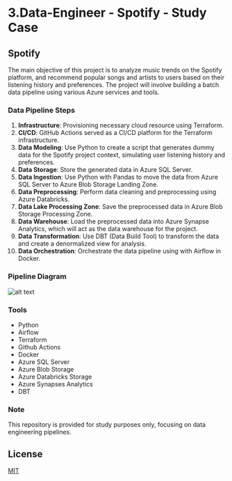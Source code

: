# 3.Data-Engineer - Spotify - Study Case

## Spotify
The main objective of this project is to analyze music trends on the Spotify platform, and recommend popular songs and artists to users based on their listening history and preferences. The project will involve building a batch data pipeline using various Azure services and tools.

### Data Pipeline Steps
1. **Infrastructure**: Provisioning necessary cloud resource using Terraform.
2. **CI/CD**: GitHub Actions served as a CI/CD platform for the Terraform infrastructure.
3. **Data Modeling**: Use Python to create a script that generates dummy data for the Spotify project context, simulating user listening history and preferences.
4. **Data Storage**: Store the generated data in Azure SQL Server.
5. **Data Ingestion**: Use Python with Pandas to move the data from Azure SQL Server to Azure Blob Storage Landing Zone.
6. **Data Preprocessing**: Perform data cleaning and preprocessing using Azure Databricks.
7. **Data Lake Processing Zone**: Save the preprocessed data in Azure Blob Storage Processing Zone.
8. **Data Warehouse**: Load the preprocessed data into Azure Synapse Analytics, which will act as the data warehouse for the project.
9. **Data Transformation**: Use DBT (Data Build Tool) to transform the data and create a denormalized view for analysis.
10. **Data Orchestration**: Orchestrate the data pipeline using with Airflow in Docker.

### Pipeline Diagram
![alt text](https://github.com/makima0499/3.Data-Engineer/blob/main/3.DataPipeline.png)

### Tools
* Python
* Airflow
* Terraform
* Github Actions
* Docker
* Azure SQL Server
* Azure Blob Storage
* Azure Databricks Storage
* Azure Synapses Analytics
* DBT

### Note
This repository is provided for study purposes only, focusing on data engineering pipelines.

## License

[MIT](https://choosealicense.com/licenses/mit/)
